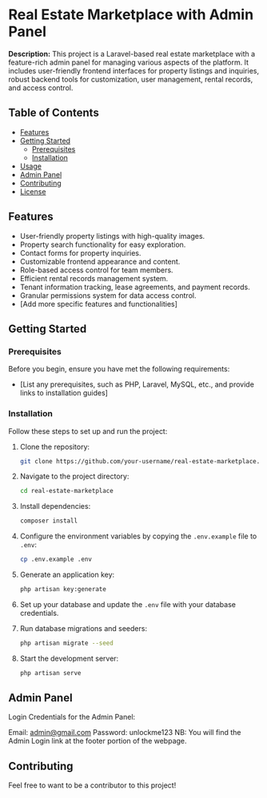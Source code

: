 
# Real Estate Marketplace with Admin Panel

**Description:** This project is a Laravel-based real estate marketplace with a feature-rich admin panel for managing various aspects of the platform. It includes user-friendly frontend interfaces for property listings and inquiries, robust backend tools for customization, user management, rental records, and access control.

## Table of Contents

- [Features](#features)
- [Getting Started](#getting-started)
  - [Prerequisites](#prerequisites)
  - [Installation](#installation)
- [Usage](#usage)
- [Admin Panel](#admin-panel)
- [Contributing](#contributing)
- [License](#license)

## Features

- User-friendly property listings with high-quality images.
- Property search functionality for easy exploration.
- Contact forms for property inquiries.
- Customizable frontend appearance and content.
- Role-based access control for team members.
- Efficient rental records management system.
- Tenant information tracking, lease agreements, and payment records.
- Granular permissions system for data access control.
- [Add more specific features and functionalities]

## Getting Started

### Prerequisites

Before you begin, ensure you have met the following requirements:

- [List any prerequisites, such as PHP, Laravel, MySQL, etc., and provide links to installation guides]

### Installation

Follow these steps to set up and run the project:

1. Clone the repository:

   ```sh
   git clone https://github.com/your-username/real-estate-marketplace.git
   ```

2. Navigate to the project directory:

   ```sh
   cd real-estate-marketplace
   ```

3. Install dependencies:

   ```sh
   composer install
   ```

4. Configure the environment variables by copying the `.env.example` file to `.env`:

   ```sh
   cp .env.example .env
   ```

5. Generate an application key:

   ```sh
   php artisan key:generate
   ```

6. Set up your database and update the `.env` file with your database credentials.

7. Run database migrations and seeders:

   ```sh
   php artisan migrate --seed
   ```

8. Start the development server:

   ```sh
   php artisan serve
   ```

## Admin Panel

Login Credentials for the Admin Panel:

Email: admin@gmail.com
Password: unlockme123
NB: You will find the Admin Login link at the footer portion of the webpage.

## Contributing

Feel free to want to be a contributor to this project!
